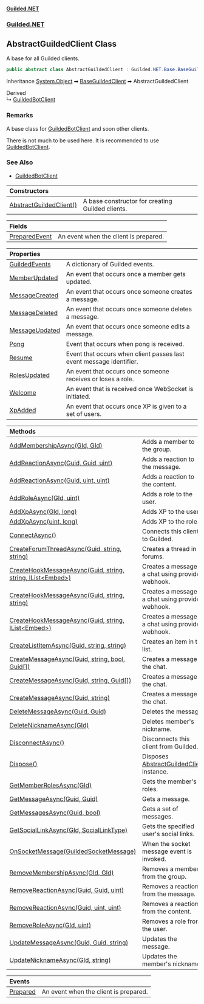 
#### [Guilded.NET](Guilded_NET 'Guilded.NET')
### [Guilded.NET](Guilded_NET#Guilded_NET 'Guilded.NET')
## AbstractGuildedClient Class

A base for all Guilded clients.
```csharp
public abstract class AbstractGuildedClient : Guilded.NET.Base.BaseGuildedClient
```

Inheritance [System.Object](https://docs.microsoft.com/en-us/dotnet/api/System.Object 'System.Object') &#x27A1; [BaseGuildedClient](https://guilded-net.github.io/references/BaseGuildedClient 'Guilded.NET.Base.BaseGuildedClient') &#x27A1; AbstractGuildedClient

Derived  
&#8627; [GuildedBotClient](GuildedBotClient 'Guilded.NET.GuildedBotClient')

### Remarks
  
A base class for [GuildedBotClient](GuildedBotClient 'Guilded.NET.GuildedBotClient') and soon other clients.  
  
There is not much to be used here. It is recommended to use [GuildedBotClient](GuildedBotClient 'Guilded.NET.GuildedBotClient').

### See Also
- [GuildedBotClient](GuildedBotClient 'Guilded.NET.GuildedBotClient')

| Constructors | |
| :--- | :--- |
| [AbstractGuildedClient()](AbstractGuildedClient_AbstractGuildedClient() 'Guilded.NET.AbstractGuildedClient.AbstractGuildedClient()') | A base constructor for creating Guilded clients. |

| Fields | |
| :--- | :--- |
| [PreparedEvent](AbstractGuildedClient_PreparedEvent 'Guilded.NET.AbstractGuildedClient.PreparedEvent') | An event when the client is prepared. |

| Properties | |
| :--- | :--- |
| [GuildedEvents](AbstractGuildedClient_GuildedEvents 'Guilded.NET.AbstractGuildedClient.GuildedEvents') | A dictionary of Guilded events. |
| [MemberUpdated](AbstractGuildedClient_MemberUpdated 'Guilded.NET.AbstractGuildedClient.MemberUpdated') | An event that occurs once a member gets updated. |
| [MessageCreated](AbstractGuildedClient_MessageCreated 'Guilded.NET.AbstractGuildedClient.MessageCreated') | An event that occurs once someone creates a message. |
| [MessageDeleted](AbstractGuildedClient_MessageDeleted 'Guilded.NET.AbstractGuildedClient.MessageDeleted') | An event that occurs once someone deletes a message. |
| [MessageUpdated](AbstractGuildedClient_MessageUpdated 'Guilded.NET.AbstractGuildedClient.MessageUpdated') | An event that occurs once someone edits a message. |
| [Pong](AbstractGuildedClient_Pong 'Guilded.NET.AbstractGuildedClient.Pong') | Event that occurs when pong is received. |
| [Resume](AbstractGuildedClient_Resume 'Guilded.NET.AbstractGuildedClient.Resume') | Event that occurs when client passes last event message identifier. |
| [RolesUpdated](AbstractGuildedClient_RolesUpdated 'Guilded.NET.AbstractGuildedClient.RolesUpdated') | An event that occurs once someone receives or loses a role. |
| [Welcome](AbstractGuildedClient_Welcome 'Guilded.NET.AbstractGuildedClient.Welcome') | An event that is received once WebSocket is initiated. |
| [XpAdded](AbstractGuildedClient_XpAdded 'Guilded.NET.AbstractGuildedClient.XpAdded') | An event that occurs once XP is given to a set of users. |

| Methods | |
| :--- | :--- |
| [AddMembershipAsync(GId, GId)](AbstractGuildedClient_AddMembershipAsync(GId_GId) 'Guilded.NET.AbstractGuildedClient.AddMembershipAsync(Guilded.NET.Base.GId, Guilded.NET.Base.GId)') | Adds a member to the group. |
| [AddReactionAsync(Guid, Guid, uint)](AbstractGuildedClient_AddReactionAsync(Guid_Guid_uint) 'Guilded.NET.AbstractGuildedClient.AddReactionAsync(System.Guid, System.Guid, uint)') | Adds a reaction to the message. |
| [AddReactionAsync(Guid, uint, uint)](AbstractGuildedClient_AddReactionAsync(Guid_uint_uint) 'Guilded.NET.AbstractGuildedClient.AddReactionAsync(System.Guid, uint, uint)') | Adds a reaction to the content. |
| [AddRoleAsync(GId, uint)](AbstractGuildedClient_AddRoleAsync(GId_uint) 'Guilded.NET.AbstractGuildedClient.AddRoleAsync(Guilded.NET.Base.GId, uint)') | Adds a role to the user. |
| [AddXpAsync(GId, long)](AbstractGuildedClient_AddXpAsync(GId_long) 'Guilded.NET.AbstractGuildedClient.AddXpAsync(Guilded.NET.Base.GId, long)') | Adds XP to the user. |
| [AddXpAsync(uint, long)](AbstractGuildedClient_AddXpAsync(uint_long) 'Guilded.NET.AbstractGuildedClient.AddXpAsync(uint, long)') | Adds XP to the role. |
| [ConnectAsync()](AbstractGuildedClient_ConnectAsync() 'Guilded.NET.AbstractGuildedClient.ConnectAsync()') | Connects this client to Guilded. |
| [CreateForumThreadAsync(Guid, string, string)](AbstractGuildedClient_CreateForumThreadAsync(Guid_string_string) 'Guilded.NET.AbstractGuildedClient.CreateForumThreadAsync(System.Guid, string, string)') | Creates a thread in forums. |
| [CreateHookMessageAsync(Guid, string, string, IList&lt;Embed&gt;)](AbstractGuildedClient_CreateHookMessageAsync(Guid_string_string_IList_Embed_) 'Guilded.NET.AbstractGuildedClient.CreateHookMessageAsync(System.Guid, string, string, System.Collections.Generic.IList&lt;Guilded.NET.Base.Embeds.Embed&gt;)') | Creates a message in a chat using provided webhook. |
| [CreateHookMessageAsync(Guid, string, string)](AbstractGuildedClient_CreateHookMessageAsync(Guid_string_string) 'Guilded.NET.AbstractGuildedClient.CreateHookMessageAsync(System.Guid, string, string)') | Creates a message in a chat using provided webhook. |
| [CreateHookMessageAsync(Guid, string, IList&lt;Embed&gt;)](AbstractGuildedClient_CreateHookMessageAsync(Guid_string_IList_Embed_) 'Guilded.NET.AbstractGuildedClient.CreateHookMessageAsync(System.Guid, string, System.Collections.Generic.IList&lt;Guilded.NET.Base.Embeds.Embed&gt;)') | Creates a message in a chat using provided webhook. |
| [CreateListItemAsync(Guid, string, string)](AbstractGuildedClient_CreateListItemAsync(Guid_string_string) 'Guilded.NET.AbstractGuildedClient.CreateListItemAsync(System.Guid, string, string)') | Creates an item in the list. |
| [CreateMessageAsync(Guid, string, bool, Guid[])](AbstractGuildedClient_CreateMessageAsync(Guid_string_bool_Guid__) 'Guilded.NET.AbstractGuildedClient.CreateMessageAsync(System.Guid, string, bool, System.Guid[])') | Creates a message in the chat. |
| [CreateMessageAsync(Guid, string, Guid[])](AbstractGuildedClient_CreateMessageAsync(Guid_string_Guid__) 'Guilded.NET.AbstractGuildedClient.CreateMessageAsync(System.Guid, string, System.Guid[])') | Creates a message in the chat. |
| [CreateMessageAsync(Guid, string)](AbstractGuildedClient_CreateMessageAsync(Guid_string) 'Guilded.NET.AbstractGuildedClient.CreateMessageAsync(System.Guid, string)') | Creates a message in the chat. |
| [DeleteMessageAsync(Guid, Guid)](AbstractGuildedClient_DeleteMessageAsync(Guid_Guid) 'Guilded.NET.AbstractGuildedClient.DeleteMessageAsync(System.Guid, System.Guid)') | Deletes the message. |
| [DeleteNicknameAsync(GId)](AbstractGuildedClient_DeleteNicknameAsync(GId) 'Guilded.NET.AbstractGuildedClient.DeleteNicknameAsync(Guilded.NET.Base.GId)') | Deletes member's nickname. |
| [DisconnectAsync()](AbstractGuildedClient_DisconnectAsync() 'Guilded.NET.AbstractGuildedClient.DisconnectAsync()') | Disconnects this client from Guilded. |
| [Dispose()](AbstractGuildedClient_Dispose() 'Guilded.NET.AbstractGuildedClient.Dispose()') | Disposes [AbstractGuildedClient](AbstractGuildedClient 'Guilded.NET.AbstractGuildedClient') instance. |
| [GetMemberRolesAsync(GId)](AbstractGuildedClient_GetMemberRolesAsync(GId) 'Guilded.NET.AbstractGuildedClient.GetMemberRolesAsync(Guilded.NET.Base.GId)') | Gets the member's roles. |
| [GetMessageAsync(Guid, Guid)](AbstractGuildedClient_GetMessageAsync(Guid_Guid) 'Guilded.NET.AbstractGuildedClient.GetMessageAsync(System.Guid, System.Guid)') | Gets a message. |
| [GetMessagesAsync(Guid, bool)](AbstractGuildedClient_GetMessagesAsync(Guid_bool) 'Guilded.NET.AbstractGuildedClient.GetMessagesAsync(System.Guid, bool)') | Gets a set of messages. |
| [GetSocialLinkAsync(GId, SocialLinkType)](AbstractGuildedClient_GetSocialLinkAsync(GId_SocialLinkType) 'Guilded.NET.AbstractGuildedClient.GetSocialLinkAsync(Guilded.NET.Base.GId, Guilded.NET.Base.Users.SocialLinkType)') | Gets the specified user's social links. |
| [OnSocketMessage(GuildedSocketMessage)](AbstractGuildedClient_OnSocketMessage(GuildedSocketMessage) 'Guilded.NET.AbstractGuildedClient.OnSocketMessage(Guilded.NET.Base.Events.GuildedSocketMessage)') | When the socket message event is invoked. |
| [RemoveMembershipAsync(GId, GId)](AbstractGuildedClient_RemoveMembershipAsync(GId_GId) 'Guilded.NET.AbstractGuildedClient.RemoveMembershipAsync(Guilded.NET.Base.GId, Guilded.NET.Base.GId)') | Removes a member from the group. |
| [RemoveReactionAsync(Guid, Guid, uint)](AbstractGuildedClient_RemoveReactionAsync(Guid_Guid_uint) 'Guilded.NET.AbstractGuildedClient.RemoveReactionAsync(System.Guid, System.Guid, uint)') | Removes a reaction from the message. |
| [RemoveReactionAsync(Guid, uint, uint)](AbstractGuildedClient_RemoveReactionAsync(Guid_uint_uint) 'Guilded.NET.AbstractGuildedClient.RemoveReactionAsync(System.Guid, uint, uint)') | Removes a reaction from the content. |
| [RemoveRoleAsync(GId, uint)](AbstractGuildedClient_RemoveRoleAsync(GId_uint) 'Guilded.NET.AbstractGuildedClient.RemoveRoleAsync(Guilded.NET.Base.GId, uint)') | Removes a role from the user. |
| [UpdateMessageAsync(Guid, Guid, string)](AbstractGuildedClient_UpdateMessageAsync(Guid_Guid_string) 'Guilded.NET.AbstractGuildedClient.UpdateMessageAsync(System.Guid, System.Guid, string)') | Updates the message. |
| [UpdateNicknameAsync(GId, string)](AbstractGuildedClient_UpdateNicknameAsync(GId_string) 'Guilded.NET.AbstractGuildedClient.UpdateNicknameAsync(Guilded.NET.Base.GId, string)') | Updates the member's nickname. |

| Events | |
| :--- | :--- |
| [Prepared](AbstractGuildedClient_Prepared 'Guilded.NET.AbstractGuildedClient.Prepared') | An event when the client is prepared. |
